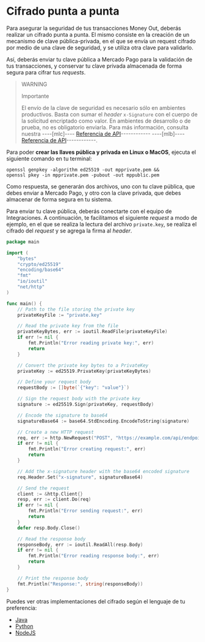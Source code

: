 # Cifrado punta a punta

Para asegurar la seguridad de tus transacciones Money Out, deberás realizar un cifrado punta a punta. El mismo consiste en la creación de un mecanismo de clave pública-privada, en el que se envía un request cifrado por medio de una clave de seguridad, y se utiliza otra clave para validarlo.

Así, deberás enviar tu clave pública a Mercado Pago para la validación de tus transacciones, y conservar tu clave privada almacenada de forma segura para cifrar tus *requests*.

> WARNING
> 
> Importante
>
> El envío de la clave de seguridad es necesario sólo en ambientes productivos. Basta con sumar el *header* `x-Signature` con el cuerpo de la solicitud encriptado como valor. En ambientes de desarrollo o de prueba, no es obligatorio enviarla. Para más información, consulta nuestra ----[mlc]---- [Referencia de API](/developers/es/reference/money-out/bank-transfer-mlc/post)------------ ----[mlb]---- [Referencia de API](/developers/es/reference/money-out/bank-transfer-mlb/post)------------.

Para poder **crear las llaves pública y privada en Linux o MacOS**,  ejecuta el siguiente comando en tu terminal:

```terminal
openssl genpkey -algorithm ed25519 -out mpprivate.pem && 
openssl pkey -in mpprivate.pem -pubout -out mppublic.pem
```

Como respuesta, se generarán dos archivos, uno con tu clave pública, que debes enviar a Mercado Pago, y otro con la clave privada, que debes almacenar de forma segura en tu sistema. 

Para enviar tu clave pública, deberás conectarte con el equipo de Integraciones.  A continuación, te facilitamos el siguiente *request* a modo de ejemplo, en el que se realiza la lectura del archivo `private.key`, se realiza el cifrado del *request* y se agrega la firma al *header*.

```Go
package main

import (
    "bytes"
    "crypto/ed25519"
    "encoding/base64"
    "fmt"
    "io/ioutil"
    "net/http"
)

func main() {
    // Path to the file storing the private key
    privateKeyFile := "private.key"

    // Read the private key from the file
    privateKeyBytes, err := ioutil.ReadFile(privateKeyFile)
    if err != nil {
        fmt.Println("Error reading private key:", err)
        return
    }

    // Convert the private key bytes to a PrivateKey
    privateKey := ed25519.PrivateKey(privateKeyBytes)

    // Define your request body
    requestBody := []byte(`{"key": "value"}`)

    // Sign the request body with the private key
    signature := ed25519.Sign(privateKey, requestBody)

    // Encode the signature to base64
    signatureBase64 := base64.StdEncoding.EncodeToString(signature)

    // Create a new HTTP request
    req, err := http.NewRequest("POST", "https://example.com/api/endpoint", bytes.NewBuffer(requestBody))
    if err != nil {
        fmt.Println("Error creating request:", err)
        return
    }

    // Add the x-signature header with the base64 encoded signature
    req.Header.Set("x-signature", signatureBase64)

    // Send the request
    client := &http.Client{}
    resp, err := client.Do(req)
    if err != nil {
        fmt.Println("Error sending request:", err)
        return
    }
    defer resp.Body.Close()

    // Read the response body
    responseBody, err := ioutil.ReadAll(resp.Body)
    if err != nil {
        fmt.Println("Error reading response body:", err)
        return
    }

    // Print the response body
    fmt.Println("Response:", string(responseBody))
}
```

Puedes ver otras implementaciones del cifrado según el lenguaje de tu preferencia: 
 * [Java](https://github.com/google/tink)
 * [Python](https://github.com/google/tink)
 * [NodeJS](https://nodejs.org/api/crypto.html#crypto_class_sign)







